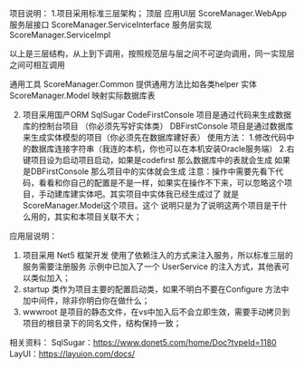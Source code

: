 ﻿项目说明：
1.项目采用标准三层架构；
  顶层 应用UI层  ScoreManager.WebApp
  服务层接口  ScoreManager.ServiceInterface
  服务层实现  ScoreManager.ServiceImpl
  

以上是三层结构，从上到下调用，按照规范层与层之间不可逆向调用，同一实现层之间可相互调用

通用工具  ScoreManager.Common  提供通用方法比如各类helper
实体		 ScoreManager.Model   映射实际数据库表

2. 项目采用国产ORM SqlSugar
  CodeFirstConsole 项目是通过代码来生成数据库的控制台项目 （你必须先写好实体类）
  DBFirstConsole   项目是通过数据库来生成实体模型的项目（你必须先在数据库建好表）
  使用方法：
  1.修改代码中的数据库连接字符串（我连的本机，你也可以在本机安装Oracle服务端）
  2.右键项目设为启动项目启动，如果是codefirst 那么数据库中的表就会生成 如果是DBFirstConsole 那么项目中的实体就会生成
注意：操作中需要先看下代码，看看和你自己的配置是不是一样，如果实在操作不下来，可以忽略这个项目，手动建库建实体吧。其实项目中实体我已经生成过了 就是ScoreManager.Model这个项目。这个
说明只是为了说明这两个项目是干什么用的，其实和本项目关联不大；

应用层说明：
1. 项目采用 Net5 框架开发 使用了依赖注入的方式来注入服务，所以标准三层的服务需要注册服务 示例中已加入了一个 UserService 的注入方式，其他表可以类似加入；
2. startup 类作为项目主要的配置启动类，如果不明白不要在Configure 方法中加中间件，除非你明白你在做什么；
3. wwwroot 是项目的静态文件，在vs中加入后不会立即生效，需要手动拷贝到项目的根目录下的同名文件，结构保持一致；


相关资料：
SqlSugar：https://www.donet5.com/home/Doc?typeId=1180
LayUI：https://layuion.com/docs/



